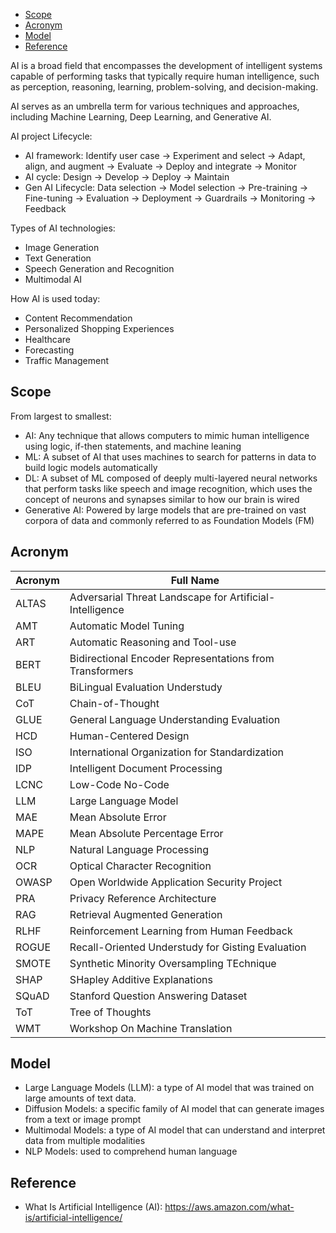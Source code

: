 
- [Scope](#scope)
- [Acronym](#acronym)
- [Model](#model)
- [Reference](#reference)

AI is a broad field that encompasses the development of intelligent systems capable
of performing tasks that typically require human intelligence, such as perception,
reasoning, learning, problem-solving, and decision-making.

AI serves as an umbrella term for various techniques and approaches, including Machine
Learning, Deep Learning, and Generative AI.


AI project Lifecycle:
- AI framework:
  Identify user case
  -> Experiment and select
  -> Adapt, align, and augment
  -> Evaluate
  -> Deploy and integrate
  -> Monitor
- AI cycle:
  Design -> Develop -> Deploy -> Maintain
- Gen AI Lifecycle:
  Data selection -> Model selection -> Pre-training
  -> Fine-tuning -> Evaluation -> Deployment
  -> Guardrails -> Monitoring -> Feedback

Types of AI technologies:
- Image Generation
- Text Generation
- Speech Generation and Recognition
- Multimodal AI

How AI is used today:
- Content Recommendation
- Personalized Shopping Experiences
- Healthcare
- Forecasting
- Traffic Management


## Scope
From largest to smallest:
- AI: Any technique that allows computers to mimic human intelligence using logic,
if-then statements, and machine leaning
- ML: A subset of AI that uses machines to search for patterns in data to build logic models automatically
- DL: A subset of ML composed of deeply multi-layered neural networks that perform
tasks like speech and image recognition, which uses the concept of neurons and synapses
similar to how our brain is wired
- Generative AI: Powered by large models that are pre-trained on vast corpora of data
and commonly referred to as Foundation Models (FM)


## Acronym
| Acronym | Full Name                                                |
|---------|----------------------------------------------------------|
| ALTAS   | Adversarial Threat Landscape for Artificial-Intelligence |
| AMT     | Automatic Model Tuning                                   |
| ART     | Automatic Reasoning and Tool-use                         |
| BERT    | Bidirectional Encoder Representations from Transformers  |
| BLEU    | BiLingual Evaluation Understudy                          |
| CoT     | Chain-of-Thought                                         |
| GLUE    | General Language Understanding Evaluation                |
| HCD     | Human-Centered Design                                    |
| ISO     | International Organization for Standardization           |
| IDP     | Intelligent Document Processing                          |
| LCNC    | Low-Code No-Code                                         |
| LLM     | Large Language Model                                     |
| MAE     | Mean Absolute Error                                      |
| MAPE    | Mean Absolute Percentage Error                           |
| NLP     | Natural Language Processing                              |
| OCR     | Optical Character Recognition                            |
| OWASP   | Open Worldwide Application Security Project              |
| PRA     | Privacy Reference Architecture                           |
| RAG     | Retrieval Augmented Generation                           |
| RLHF    | Reinforcement Learning from Human Feedback               |
| ROGUE   | Recall-Oriented Understudy for Gisting Evaluation        |
| SMOTE   | Synthetic Minority Oversampling TEchnique                |
| SHAP    | SHapley Additive Explanations                            |
| SQuAD   | Stanford Question Answering Dataset                      |
| ToT     | Tree of Thoughts                                         |
| WMT     | Workshop On Machine Translation                          |


## Model
- Large Language Models (LLM): a type of AI model that was trained on large amounts of text data.
- Diffusion Models: a specific family of AI model that can generate images from a text or image prompt
- Multimodal Models: a type of AI model that can understand and interpret data from multiple modalities
- NLP Models: used to comprehend human language


## Reference
- What Is Artificial Intelligence (AI): https://aws.amazon.com/what-is/artificial-intelligence/
